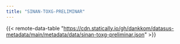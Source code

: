 ```yaml
---
title: "SINAN-TOXG-PRELIMINAR"
---
```


{{< remote-data-table "https://cdn.statically.io/gh/dankkom/datasus-metadata/main/metadata/data/sinan-toxg-preliminar.json" >}}
